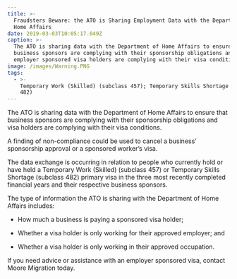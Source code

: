 ```yaml
---
title: >-
  Fraudsters Beware: the ATO is Sharing Employment Data with the Department of
  Home Affairs
date: 2019-03-03T10:05:17.049Z
caption: >-
  The ATO is sharing data with the Department of Home Affairs to ensure that
  business sponsors are complying with their sponsorship obligations and
  employer sponsored visa holders are complying with their visa conditions.
image: /images/Warning.PNG
tags:
  - >-
    Temporary Work (Skilled) (subclass 457); Temporary Skills Shortage (subclass
    482)
---
```

The ATO is sharing data with the Department of Home Affairs to
ensure that business sponsors are complying with their sponsorship obligations
and  visa holders are complying with their visa conditions.

A finding of non-compliance could be used to cancel a
business’ sponsorship approval or a sponsored worker’s visa.

The data exchange is occurring in relation to people who
currently hold or have held a Temporary
Work (Skilled) (subclass 457) or Temporary Skills Shortage (subclass 482)
primary visa in the three most recently completed financial years and their
respective business sponsors.

The type of information the ATO is sharing with the Department of Home Affairs includes:

* How
  much a business is paying a sponsored visa holder; 

* Whether
  a visa holder is only working for their approved employer; and

* Whether
  a visa holder is only working in their approved occupation.

If
you need advice or assistance with an employer sponsored visa, contact Moore
Migration today.
